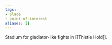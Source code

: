 ```yaml
---
tags:
- place
- point-of-interest
aliases: []
---
```


Stadium for gladiator-like fights in [[Thistle Hold]].